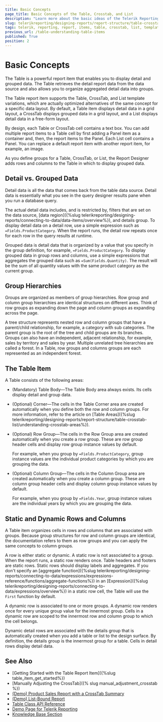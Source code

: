 ```yaml
---
title: Basic Concepts
page_title: Basic Concepts of the Table, Crosstab, and List 
description: "Learn more about the basic ideas of the Telerik Reporting Table report item implementation and understand the detail and group data, group hierarchies, table items, and static and dynamic table rows and columns."
slug: telerikreporting/designing-reports/report-structure/table-crosstab-list/basic-concepts
tags: telerik, reporting, report, items, table, crosstab, list, templates, basic, concepts, detail, group, data, hierarchies, static, dynamic, rows, columns
previous_url: /table-understanding-table-items
published: True
position: 2
---
```


# Basic Concepts

The Table is a powerful report item that enables you to display detail and grouped data. The Table retrieves the detail report data from the data source and also allows you to organize aggregated detail data into groups. 

The Table report item supports the Table, CrossTab, and List template variations, which are actually optimized alternatives of the same concept for a specific data layout. By default, a Table item displays detail data in a grid layout, a CrossTab displays grouped data in a grid layout, and a List displays detail data in a free-form layout. 

By design, each Table or CrossTab cell contains a text box. You can add multiple report items to a Table cell by first adding a Panel item as a container and, then, the report items to the Panel. Each List cell contains a Panel. You can replace a default report item with another report item, for example, an image. 

As you define groups for a Table, CrossTab, or List, the Report Designer adds rows and columns to the Table in which to display grouped data. 

## Detail vs. Grouped Data

Detail data is all the data that comes back from the table data source. Detail data is essentially what you see in the query designer results pane when you run a database query. 

The actual detail data includes, and is restricted by, filters that are set on the data source, [data region]({%slug telerikreporting/designing-reports/connecting-to-data/data-items/overview%}), and details group. To display detail data on a detail row, use a simple expression such as `=Fields.ProductCategory`. When the report runs, the detail row repeats once for each row in the query results at runtime. 

Grouped data is detail data that is organized by a value that you specify in the group definition, for example, `=Fields.ProductCategory`. To display grouped data in group rows and columns, use a simple expressions that aggregates the grouped data such as `=Sum(Fields.Quantity)`. The result will be the sum of all quantity values with the same product category as the current group. 

## Group Hierarchies

Groups are organized as members of group hierarchies. Row group and column group hierarchies are identical structures on different axes. Think of row groups as expanding down the page and column groups as expanding across the page. 

A tree structure represents nested row and column groups that have a parent/child relationship, for example, a category with sub categories. The parent group is the root of the tree and child groups are its branches. Groups can also have an independent, adjacent relationship, for example, sales by territory and sales by year. Multiple unrelated tree hierarchies are called a forest. In a Table, row groups and columns groups are each represented as an independent forest. 

## The Table Item

A Table consists of the following areas:

* (Mandatory) Table Body&mdash;The Table Body area always exists. Its cells display detail and group data.
* (Optional) Corner&mdash;The cells in the Table Corner area are created automatically when you define both the row and column groups. For more information, refer to the article on [Table Areas]({%slug telerikreporting/designing-reports/report-structure/table-crosstab-list/understanding-crosstab-areas%}).
* (Optional) Row Group&mdash;The cells in the Row Group area are created automatically when you create a row group. These are row group header cells and display row group instance values by default. 

	For example, when you group by `=Fields.ProductCategory`, group instance values are the individual product categories by which you are grouping the data. 

* (Optional) Column Group&mdash;The cells in the Column Group area are created automatically when you create a column group. These are column group header cells and display column group instance values by default. 

	For example, when you group by `=Fields.Year`, group instance values are the individual years by which you are grouping the data.

## Static and Dynamic Rows and Columns

A Table item organizes cells in rows and columns that are associated with groups. Because group structures for row and column groups are identical, the documentation refers to them as row groups and you can apply the same concepts to column groups. 

A row is either static or dynamic. A static row is not associated to a group. When the report runs, a static row renders once. Table headers and footers are static rows. Static rows should display labels and aggregates. If you don't specify an [aggregate function]({%slug telerikreporting/designing-reports/connecting-to-data/expressions/expressions-reference/functions/aggregate-functions%}) in an [Expression]({%slug telerikreporting/designing-reports/connecting-to-data/expressions/overview%}) in a static row cell, the Table will use the `First` function by default.

A dynamic row is associated to one or more groups. A dynamic row renders once for every unique group value for the innermost group. Cells in a dynamic row are scoped to the innermost row and column group to which the cell belongs. 

Dynamic detail rows are associated with the details group that is automatically created when you add a table or list to the design surface. By definition, the details group is the innermost group for a table. Cells in detail rows display detail data.

## See Also 

* [Getting Started with the Table Report Item]({%slug table_item_get_started%})
* [Manually Adjusting the CrossTab]({% slug manual_adjustment_crosstab %})
* [(Demo) Product Sales Report with a CrossTab Summary](https://demos.telerik.com/reporting/product-sales)
* [(Demo) List-Bound Report](https://demos.telerik.com/reporting/list-bound-report)
* [Table Class API Reference](/api/telerik.reporting.table)
* [Demo Page for Telerik Reporting](https://demos.telerik.com/reporting) 
* [Knowledge Base Section](/knowledge-base)
